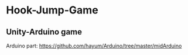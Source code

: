 # Hook-Jump-Game
## Unity-Arduino game
Arduino part: https://github.com/hayum/Arduino/tree/master/midArduino
